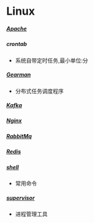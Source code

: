 # Linux
##### [Apache](Apache.md)

##### crontab
- 系统自带定时任务,最小单位:分 

##### [Gearman](gearman.md) 
- 分布式任务调度程序

##### [Kafka](Kafka.md)
##### [Nginx](Nginx.md)
##### [RabbitMq](RabbitMq.md)
##### [Redis](Redis.md)
##### [shell](shell.md)
- 常用命令

##### [supervisor](supervisor.md)
- 进程管理工具
